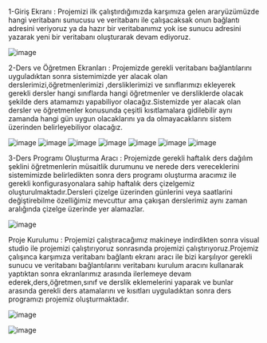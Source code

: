 1-Giriş Ekranı : 
Projemizi ilk çalıştırdığımızda karşımıza gelen araryüzümüzde hangi veritabanı sunucusu ve veritabanı ile çalışacaksak onun bağlantı adresini veriyoruz ya da hazır bir veritabanımız yok ise sunucu adresini yazarak yeni bir veritabanı oluşturarak devam ediyoruz.

![image](https://github.com/zehrabetultaskin/yazgel2-dersprogrami/assets/74192618/07812533-4e86-4bf6-94f2-7867fde459db)

2-Ders ve Öğretmen Ekranları : 
Projemizde gerekli veritabanı bağlantılarını uyguladıktan sonra sistemimizde yer alacak olan derslerimizi,öğretmenlerimizi ,dersliklerimizi ve sınıflarımızı ekleyerek gerekli dersler hangi sınıflarda hangi öğretmenler ve dersliklerde olacak şekilde ders atamamızı yapabiliyor olacağız.Sistemizde yer alacak olan dersler ve öğretmenler konusunda çeşitli kısıtlamalara gidilebilir aynı zamanda hangi gün uygun olacaklarını ya da olmayacaklarını sistem üzerinden belirleyebiliyor olacağız.

![image](https://github.com/zehrabetultaskin/yazgel2-dersprogrami/assets/74192618/50f9d117-ad1c-406c-9c2d-bddb77c07295)
![image](https://github.com/zehrabetultaskin/yazgel2-dersprogrami/assets/74192618/248bf838-dbca-43d8-901e-31fe2c29cea7)
![image](https://github.com/zehrabetultaskin/yazgel2-dersprogrami/assets/74192618/7f88e2a3-321d-4249-b63a-7609238e5f9b)
![image](https://github.com/zehrabetultaskin/yazgel2-dersprogrami/assets/74192618/ec7f3a41-d0c1-4553-a348-85a7dc56fdc9)
![image](https://github.com/zehrabetultaskin/yazgel2-dersprogrami/assets/74192618/a3912bc1-e724-431d-88a5-eb67e549c853)
![image](https://github.com/zehrabetultaskin/yazgel2-dersprogrami/assets/74192618/98f1b0e4-8f51-42b2-a8bf-4ee8ffb38eef)
![image](https://github.com/zehrabetultaskin/yazgel2-dersprogrami/assets/74192618/29e4eff3-6f24-4b27-b4c0-fd282d4a29c6)

3-Ders Programı Oluşturma Aracı : 
Projemizde gerekli haftalık ders dağılım şeklini öğretmenlerin müsaitlik durumunu ve nerede ders vereceklerini sistemimizde belirledikten sonra ders programı oluşturma aracımız ile gerekli konfigurasyonalara sahip haftalık ders çizelgemiz oluşturulmaktadır.Dersleri çizelge üzerinden günlerini veya saatlarini değiştirebilme özelliğimiz mevcuttur ama çakışan derslerimiz aynı zaman aralığında çizelge üzerinde yer alamazlar.

![image](https://github.com/zehrabetultaskin/yazgel2-dersprogrami/assets/74192618/857a264d-b4e0-4331-b273-476c9a20c999)

Proje Kurulumu : 
Projemizi çalıştıracağımız makineye indirdikten sonra visual studio ile projemizi çalıştırıyoruz sonrasında projemizi çalıştırıyoruz.Projemiz çalışınca karşımıza veritabanı bağlantı ekranı aracı ile bizi karşılıyor gerekli sunucu ve veritabanı bağlantılarını veritabanı kurulum aracını kullanarak yaptıktan sonra ekranlarımız arasında ilerlemeye devam ederek,ders,öğretmen,sınıf ve derslik eklemelerini yaparak ve bunlar arasında gerekli ders atamalarını ve kısıtları uyguladıktan sonra ders programızı projemiz oluşturmaktadır.

![image](https://github.com/zehrabetultaskin/yazgel2-dersprogrami/assets/74192618/a21bb487-ebb3-45ab-8532-e3dc1add54b1)

![image](https://github.com/zehrabetultaskin/yazgel2-dersprogrami/assets/74192618/9c3cf46a-f43f-451c-906d-e7ac4a7db333)

